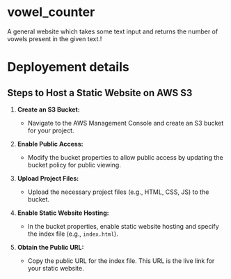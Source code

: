 # vowel_counter
A general website which takes some text input and returns the number of vowels present in the given text.!


# Deployement details
## Steps to Host a Static Website on AWS S3

1. **Create an S3 Bucket:**
   - Navigate to the AWS Management Console and create an S3 bucket for your project.

2. **Enable Public Access:**
   - Modify the bucket properties to allow public access by updating the bucket policy for public viewing.

3. **Upload Project Files:**
   - Upload the necessary project files (e.g., HTML, CSS, JS) to the bucket.

4. **Enable Static Website Hosting:**
   - In the bucket properties, enable static website hosting and specify the index file (e.g., `index.html`).

5. **Obtain the Public URL:**
   - Copy the public URL for the index file. This URL is the live link for your static website.
